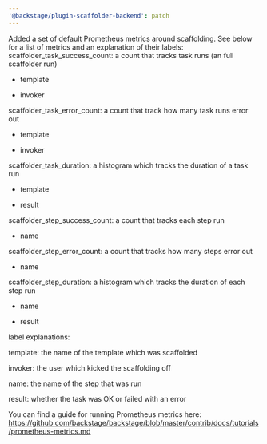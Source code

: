 ```yaml
---
'@backstage/plugin-scaffolder-backend': patch
---
```


Added a set of default Prometheus metrics around scaffolding. See below for a list of metrics and an explanation of their labels:
scaffolder_task_success_count: a count that tracks task runs (an full scaffolder run)

- template

- invoker

scaffolder_task_error_count: a count that track how many task runs error out

- template

- invoker

scaffolder_task_duration: a histogram which tracks the duration of a task run

- template

- result

scaffolder_step_success_count: a count that tracks each step run

- name

scaffolder_step_error_count: a count that tracks how many steps error out

- name

scaffolder_step_duration: a histogram which tracks the duration of each step run

- name

- result

label explanations:

template: the name of the template which was scaffolded

invoker: the user which kicked the scaffolding off

name: the name of the step that was run

result: whether the task was OK or failed with an error

You can find a guide for running Prometheus metrics here: https://github.com/backstage/backstage/blob/master/contrib/docs/tutorials/prometheus-metrics.md
